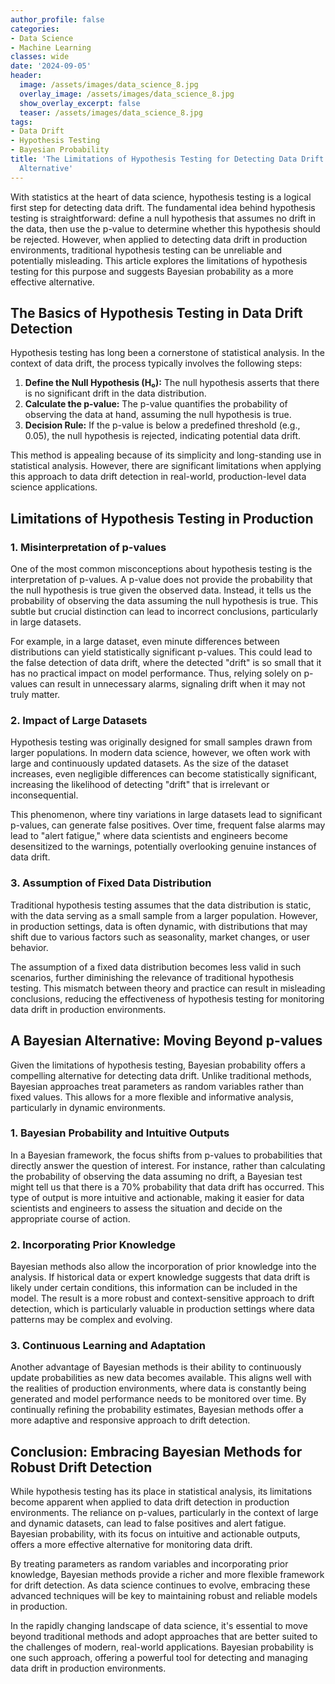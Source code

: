 ```yaml
---
author_profile: false
categories:
- Data Science
- Machine Learning
classes: wide
date: '2024-09-05'
header:
  image: /assets/images/data_science_8.jpg
  overlay_image: /assets/images/data_science_8.jpg
  show_overlay_excerpt: false
  teaser: /assets/images/data_science_8.jpg
tags:
- Data Drift
- Hypothesis Testing
- Bayesian Probability
title: 'The Limitations of Hypothesis Testing for Detecting Data Drift: A Bayesian
  Alternative'
---
```


With statistics at the heart of data science, hypothesis testing is a logical first step for detecting data drift. The fundamental idea behind hypothesis testing is straightforward: define a null hypothesis that assumes no drift in the data, then use the p-value to determine whether this hypothesis should be rejected. However, when applied to detecting data drift in production environments, traditional hypothesis testing can be unreliable and potentially misleading. This article explores the limitations of hypothesis testing for this purpose and suggests Bayesian probability as a more effective alternative.

## The Basics of Hypothesis Testing in Data Drift Detection

Hypothesis testing has long been a cornerstone of statistical analysis. In the context of data drift, the process typically involves the following steps:

1. **Define the Null Hypothesis (H₀):** The null hypothesis asserts that there is no significant drift in the data distribution.
2. **Calculate the p-value:** The p-value quantifies the probability of observing the data at hand, assuming the null hypothesis is true.
3. **Decision Rule:** If the p-value is below a predefined threshold (e.g., 0.05), the null hypothesis is rejected, indicating potential data drift.

This method is appealing because of its simplicity and long-standing use in statistical analysis. However, there are significant limitations when applying this approach to data drift detection in real-world, production-level data science applications.

## Limitations of Hypothesis Testing in Production

### 1. Misinterpretation of p-values

One of the most common misconceptions about hypothesis testing is the interpretation of p-values. A p-value does not provide the probability that the null hypothesis is true given the observed data. Instead, it tells us the probability of observing the data assuming the null hypothesis is true. This subtle but crucial distinction can lead to incorrect conclusions, particularly in large datasets.

For example, in a large dataset, even minute differences between distributions can yield statistically significant p-values. This could lead to the false detection of data drift, where the detected "drift" is so small that it has no practical impact on model performance. Thus, relying solely on p-values can result in unnecessary alarms, signaling drift when it may not truly matter.

### 2. Impact of Large Datasets

Hypothesis testing was originally designed for small samples drawn from larger populations. In modern data science, however, we often work with large and continuously updated datasets. As the size of the dataset increases, even negligible differences can become statistically significant, increasing the likelihood of detecting "drift" that is irrelevant or inconsequential.

This phenomenon, where tiny variations in large datasets lead to significant p-values, can generate false positives. Over time, frequent false alarms may lead to "alert fatigue," where data scientists and engineers become desensitized to the warnings, potentially overlooking genuine instances of data drift.

### 3. Assumption of Fixed Data Distribution

Traditional hypothesis testing assumes that the data distribution is static, with the data serving as a small sample from a larger population. However, in production settings, data is often dynamic, with distributions that may shift due to various factors such as seasonality, market changes, or user behavior.

The assumption of a fixed data distribution becomes less valid in such scenarios, further diminishing the relevance of traditional hypothesis testing. This mismatch between theory and practice can result in misleading conclusions, reducing the effectiveness of hypothesis testing for monitoring data drift in production environments.

## A Bayesian Alternative: Moving Beyond p-values

Given the limitations of hypothesis testing, Bayesian probability offers a compelling alternative for detecting data drift. Unlike traditional methods, Bayesian approaches treat parameters as random variables rather than fixed values. This allows for a more flexible and informative analysis, particularly in dynamic environments.

### 1. Bayesian Probability and Intuitive Outputs

In a Bayesian framework, the focus shifts from p-values to probabilities that directly answer the question of interest. For instance, rather than calculating the probability of observing the data assuming no drift, a Bayesian test might tell us that there is a 70% probability that data drift has occurred. This type of output is more intuitive and actionable, making it easier for data scientists and engineers to assess the situation and decide on the appropriate course of action.

### 2. Incorporating Prior Knowledge

Bayesian methods also allow the incorporation of prior knowledge into the analysis. If historical data or expert knowledge suggests that data drift is likely under certain conditions, this information can be included in the model. The result is a more robust and context-sensitive approach to drift detection, which is particularly valuable in production settings where data patterns may be complex and evolving.

### 3. Continuous Learning and Adaptation

Another advantage of Bayesian methods is their ability to continuously update probabilities as new data becomes available. This aligns well with the realities of production environments, where data is constantly being generated and model performance needs to be monitored over time. By continually refining the probability estimates, Bayesian methods offer a more adaptive and responsive approach to drift detection.

## Conclusion: Embracing Bayesian Methods for Robust Drift Detection

While hypothesis testing has its place in statistical analysis, its limitations become apparent when applied to data drift detection in production environments. The reliance on p-values, particularly in the context of large and dynamic datasets, can lead to false positives and alert fatigue. Bayesian probability, with its focus on intuitive and actionable outputs, offers a more effective alternative for monitoring data drift.

By treating parameters as random variables and incorporating prior knowledge, Bayesian methods provide a richer and more flexible framework for drift detection. As data science continues to evolve, embracing these advanced techniques will be key to maintaining robust and reliable models in production.

In the rapidly changing landscape of data science, it's essential to move beyond traditional methods and adopt approaches that are better suited to the challenges of modern, real-world applications. Bayesian probability is one such approach, offering a powerful tool for detecting and managing data drift in production environments.